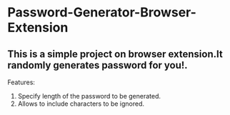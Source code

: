# Password-Generator-Browser-Extension

## This is a simple project on browser extension.It randomly generates password for you!.

Features:
  1. Specify length of the password to be generated.
  2. Allows to include characters to be ignored.
